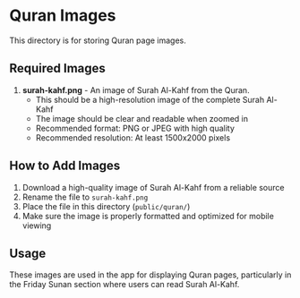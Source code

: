 # Quran Images

This directory is for storing Quran page images.

## Required Images

1. **surah-kahf.png** - An image of Surah Al-Kahf from the Quran.
   - This should be a high-resolution image of the complete Surah Al-Kahf
   - The image should be clear and readable when zoomed in
   - Recommended format: PNG or JPEG with high quality
   - Recommended resolution: At least 1500x2000 pixels

## How to Add Images

1. Download a high-quality image of Surah Al-Kahf from a reliable source
2. Rename the file to `surah-kahf.png`
3. Place the file in this directory (`public/quran/`)
4. Make sure the image is properly formatted and optimized for mobile viewing

## Usage

These images are used in the app for displaying Quran pages, particularly in the Friday Sunan section where users can read Surah Al-Kahf.
